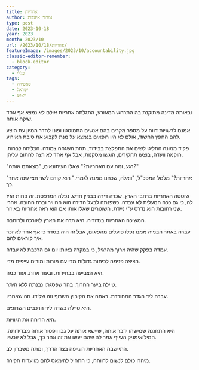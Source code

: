 ```yaml
---
title: אחריות
author: נמרוד איזנברג
type: post
date: 2023-10-18
year: 2023
month: 2023/10
url: /2023/10/18/אחריות/
featureImage: /images/2023/10/accountability.jpg
classic-editor-remember:
  - block-editor
category:
  - כללי
tags:
  - סאטירה
  - ישראל
  - ייאוש
---
```

ובאותה מדינה מתוקנת בה התרחש המאורע, התגלתה אחריות אולם לא נמצא אף אחד שיקח אותה.

אמנם לרשויות דווח על מספר מקרים בהם אנשים התמוטטו ופונו לחדר המיון עת הוצע להם החפץ החשוד, אולם לא היו רופאים בנמצא על מנת לקבוע את סיבת האירוע.

פקיד ממונה החליט לשים את התפלצת בבידוד, תחת השגחה צמודה. הצליחה לברוח. הוקמה וועדה, בוצעו תחקירים, הוגשו מסקנות, אבל אף אחד לא רצה לחתום עליהן.

"רגע, ומה עם האחריות?" שאלו העיתונאים, "מצאתם אותה?"

"אחריות?" מלמל המפכ"ל, "וואלה, שכחנו ממנה לגמרי." הוא קודם לשר חצי שנה אחר כך.

שוטטה האחריות ברחבי הארץ. שכרה דירה בבניין חדש. נפלה המרפסת. זה פחות הזיז לה, כי גם ככה המעלית לא עבדה. כשפנתה לבעל הדירה הוא החוויר וברח החוצה. אחרי שני רחובות הוא נדרס ע"י ניידת. השוטרים שאלו אותו אם הוא ראה אחריות באיזור.

המשיכה האחריות בנדודיה. היא תרה את הארץ לאורכה ולרוחבה.

עברה באתר הבנייה ממנו נפלו פועלים מהפיגום, אבל זה היה בסדר כי אף אחד לא זכר איך קוראים להם.

עמדה בפקק שהיה ארוך מהרגיל, כי במקרה באותו יום גם הרכבת לא עבדה.

הציצה פנימה לכיתות גדולות מדי עם מורות ומורים עייפים מדי.

היא הצביעה בבחירות. ובעוד אחת. ועוד כמה.

טיילה ביער החרוך. בהר שפסגתו נבנתה ללא היתר.

עברה ליד הגדר המחוררת. ראתה את הקיבוץ השרוף וזה שלידו. וזה שאחריו.

היא טיילה בשדה ליד הרכבים השרופים.

היא הריחה את הגוויות.

היא התחננה שמישהו ידבר אותה, שיישא אותה על גבו ויפטור אותה מבדידותה. המילואימניק העייף אמר לה שהם יעשו את זה אחר כך, אבל לא עכשיו.

התיישבה האחריות העייפה בצד הדרך, ומתה משברון לב.

מיהרו כולם לנשום לרווחה, כי התחיל להימאס להם מוועדות חקירה.